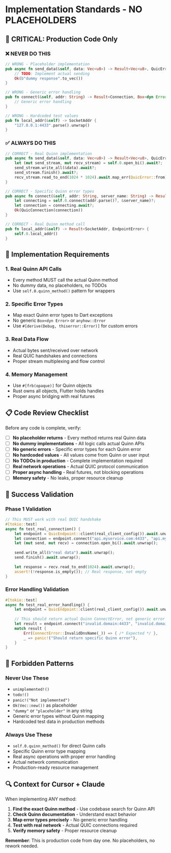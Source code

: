 # Implementation Standards - NO PLACEHOLDERS

## 🚨 CRITICAL: Production Code Only

### ❌ **NEVER DO THIS**
```rust
// WRONG - Placeholder implementation
pub async fn send_data(&self, data: Vec<u8>) -> Result<Vec<u8>, QuicError> {
    // TODO: Implement actual sending
    Ok(b"dummy response".to_vec())
}

// WRONG - Generic error handling
pub fn connect(&self, addr: String) -> Result<Connection, Box<dyn Error>> {
    // Generic error handling
}

// WRONG - Hardcoded test values
pub fn local_addr(&self) -> SocketAddr {
    "127.0.0.1:4433".parse().unwrap()
}
```

### ✅ **ALWAYS DO THIS**
```rust
// CORRECT - Real Quinn implementation
pub async fn send_data(&self, data: Vec<u8>) -> Result<Vec<u8>, QuicError> {
    let (mut send_stream, mut recv_stream) = self.0.open_bi().await?;
    send_stream.write_all(&data).await?;
    send_stream.finish().await?;
    recv_stream.read_to_end(1024 * 1024).await.map_err(QuicError::from)
}

// CORRECT - Specific Quinn error types
pub async fn connect(&self, addr: String, server_name: String) -> Result<QuicConnection, ConnectError> {
    let connecting = self.0.connect(addr.parse()?, &server_name)?;
    let connection = connecting.await?;
    Ok(QuicConnection(connection))
}

// CORRECT - Real Quinn method call
pub fn local_addr(&self) -> Result<SocketAddr, EndpointError> {
    self.0.local_addr()
}
```

## 🔧 **Implementation Requirements**

### 1. **Real Quinn API Calls**
- Every method MUST call the actual Quinn method
- No dummy data, no placeholders, no TODOs
- Use `self.0.quinn_method()` pattern for wrappers

### 2. **Specific Error Types**
- Map exact Quinn error types to Dart exceptions
- No generic `Box<dyn Error>` or `anyhow::Error`
- Use `#[derive(Debug, thiserror::Error)]` for custom errors

### 3. **Real Data Flow**
- Actual bytes sent/received over network
- Real QUIC handshakes and connections
- Proper stream multiplexing and flow control

### 4. **Memory Management**
- Use `#[frb(opaque)]` for Quinn objects
- Rust owns all objects, Flutter holds handles
- Proper async bridging with real futures

## 📋 **Code Review Checklist**

Before any code is complete, verify:

- [ ] **No placeholder returns** - Every method returns real Quinn data
- [ ] **No dummy implementations** - All logic calls actual Quinn APIs
- [ ] **No generic errors** - Specific error types for each Quinn error
- [ ] **No hardcoded values** - All values come from Quinn or user input
- [ ] **No TODOs in production** - Complete implementation required
- [ ] **Real network operations** - Actual QUIC protocol communication
- [ ] **Proper async handling** - Real futures, not blocking operations
- [ ] **Memory safety** - No leaks, proper resource cleanup

## 🎯 **Success Validation**

### Phase 1 Validation
```rust
// This MUST work with real QUIC handshake
#[tokio::test]
async fn test_real_connection() {
    let endpoint = QuicEndpoint::client(real_client_config()).await.unwrap();
    let connection = endpoint.connect("api.myservice.com:4433", "api.myservice.com").await.unwrap();
    let (mut send, mut recv) = connection.open_bi().await.unwrap();
    
    send.write_all(b"real data").await.unwrap();
    send.finish().await.unwrap();
    
    let response = recv.read_to_end(1024).await.unwrap();
    assert!(!response.is_empty()); // Real response, not empty
}
```

### Error Handling Validation
```rust
#[tokio::test]
async fn test_real_error_handling() {
    let endpoint = QuicEndpoint::client(real_client_config()).await.unwrap();
    
    // This should return actual Quinn ConnectError, not generic error
    let result = endpoint.connect("invalid.domain:4433", "invalid.domain").await;
    match result {
        Err(ConnectError::InvalidDnsName(_)) => { /* Expected */ },
        _ => panic!("Should return specific Quinn error"),
    }
}
```

## 🚫 **Forbidden Patterns**

### Never Use These
- `unimplemented!()`
- `todo!()`
- `panic!("Not implemented")`
- `Ok(Vec::new())` as placeholder
- `"dummy"` or `"placeholder"` in any string
- Generic error types without Quinn mapping
- Hardcoded test data in production methods

### Always Use These
- `self.0.quinn_method()` for direct Quinn calls
- Specific Quinn error type mapping
- Real async operations with proper error handling
- Actual network communication
- Production-ready resource management

## 🔍 **Context for Cursor + Claude**

When implementing ANY method:

1. **Find the exact Quinn method** - Use codebase search for Quinn API
2. **Check Quinn documentation** - Understand exact behavior
3. **Map error types precisely** - No generic error handling
4. **Test with real network** - Actual QUIC connections required
5. **Verify memory safety** - Proper resource cleanup

**Remember**: This is production code from day one. No placeholders, no rework needed. 